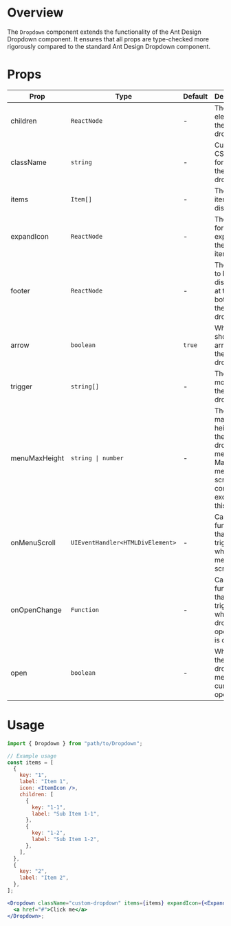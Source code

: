 # Overview

The `Dropdown` component extends the functionality of the Ant Design Dropdown component. It ensures that all props are type-checked more rigorously compared to the standard Ant Design Dropdown component.

# Props

| Prop          | Type                             | Default | Description                                                                                        |
| ------------- | -------------------------------- | ------- | -------------------------------------------------------------------------------------------------- |
| children      | `ReactNode`                      | -       | The trigger element for the dropdown.                                                              |
| className     | `string`                         | -       | Custom CSS class for styling the dropdown.                                                         |
| items         | `Item[]`                         | -       | The menu items to be displayed.                                                                    |
| expandIcon    | `ReactNode`                      | -       | The icon for expanding the menu items.                                                             |
| footer        | `ReactNode`                      | -       | The footer to be displayed at the bottom of the dropdown.                                          |
| arrow         | `boolean`                        | `true`  | Whether to show the arrow on the dropdown.                                                         |
| trigger       | `string[]`                       | -       | The trigger mode of the dropdown.                                                                  |
| menuMaxHeight | `string \| number`               | -       | The maximum height of the dropdown menu. Makes the menu scrollable if content exceeds this height. |
| onMenuScroll  | `UIEventHandler<HTMLDivElement>` | -       | Callback function that is triggered when the menu is scrolled.                                     |
| onOpenChange  | `Function`                       | -       | Callback function that is triggered when the dropdown's open state is changed.                     |
| open          | `boolean`                        | -       | Whether the dropdown menu is currently open.                                                       |

# Usage

```jsx
import { Dropdown } from "path/to/Dropdown";

// Example usage
const items = [
  {
    key: "1",
    label: "Item 1",
    icon: <ItemIcon />,
    children: [
      {
        key: "1-1",
        label: "Sub Item 1-1",
      },
      {
        key: "1-2",
        label: "Sub Item 1-2",
      },
    ],
  },
  {
    key: "2",
    label: "Item 2",
  },
];

<Dropdown className="custom-dropdown" items={items} expandIcon={<ExpandIcon />} footer={<div>Footer Content</div>} trigger={["click"]}>
  <a href="#">Click me</a>
</Dropdown>;
```
